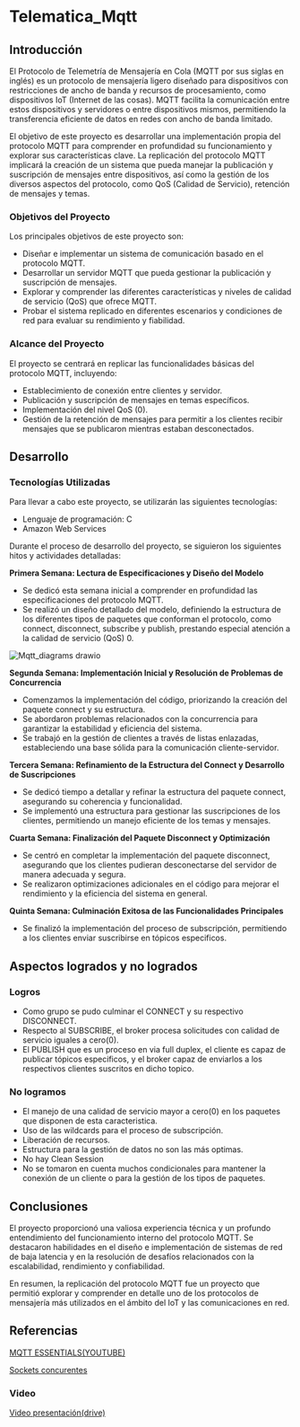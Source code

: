# Telematica_Mqtt

## Introducción

El Protocolo de Telemetría de Mensajería en Cola (MQTT por sus siglas en inglés) es un protocolo de mensajería ligero diseñado para dispositivos con restricciones de ancho de banda y recursos de procesamiento, como dispositivos IoT (Internet de las cosas). MQTT facilita la comunicación entre estos dispositivos y servidores o entre dispositivos mismos, permitiendo la transferencia eficiente de datos en redes con ancho de banda limitado.

El objetivo de este proyecto es desarrollar una implementación propia del protocolo MQTT para comprender en profundidad su funcionamiento y explorar sus características clave. La replicación del protocolo MQTT implicará la creación de un sistema que pueda manejar la publicación y suscripción de mensajes entre dispositivos, así como la gestión de los diversos aspectos del protocolo, como QoS (Calidad de Servicio), retención de mensajes y temas.

### Objetivos del Proyecto

Los principales objetivos de este proyecto son:

- Diseñar e implementar un sistema de comunicación basado en el protocolo MQTT.
- Desarrollar un servidor MQTT que pueda gestionar la publicación y suscripción de mensajes.
- Explorar y comprender las diferentes características y niveles de calidad de servicio (QoS) que ofrece MQTT.
- Probar el sistema replicado en diferentes escenarios y condiciones de red para evaluar su rendimiento y fiabilidad.

### Alcance del Proyecto

El proyecto se centrará en replicar las funcionalidades básicas del protocolo MQTT, incluyendo:

- Establecimiento de conexión entre clientes y servidor.
- Publicación y suscripción de mensajes en temas específicos.
- Implementación del nivel QoS (0).
- Gestión de la retención de mensajes para permitir a los clientes recibir mensajes que se publicaron mientras estaban desconectados.

## Desarrollo

### Tecnologías Utilizadas

Para llevar a cabo este proyecto, se utilizarán las siguientes tecnologías:

- Lenguaje de programación: C
- Amazon Web Services

Durante el proceso de desarrollo del proyecto, se siguieron los siguientes hitos y actividades detalladas:

**Primera Semana: Lectura de Especificaciones y Diseño del Modelo**
  - Se dedicó esta semana inicial a comprender en profundidad las especificaciones del protocolo MQTT.
  - Se realizó un diseño detallado del modelo, definiendo la estructura de los diferentes tipos de paquetes que conforman el protocolo, como connect, disconnect, subscribe y publish, prestando especial atención a la calidad de servicio (QoS) 0.

![Mqtt_diagrams drawio](https://github.com/santig005/Mqtt_Protocol/assets/130608466/d08680c7-0ce6-4077-91be-f68b3f717782)

**Segunda Semana: Implementación Inicial y Resolución de Problemas de Concurrencia**
  - Comenzamos la implementación del código, priorizando la creación del paquete connect y su estructura.
  - Se abordaron problemas relacionados con la concurrencia para garantizar la estabilidad y eficiencia del sistema.
  - Se trabajó en la gestión de clientes a través de listas enlazadas, estableciendo una base sólida para la comunicación cliente-servidor.

**Tercera Semana: Refinamiento de la Estructura del Connect y Desarrollo de Suscripciones**
  - Se dedicó tiempo a detallar y refinar la estructura del paquete connect, asegurando su coherencia y funcionalidad.
  - Se implementó una estructura para gestionar las suscripciones de los clientes, permitiendo un manejo eficiente de los temas y mensajes.

**Cuarta Semana: Finalización del Paquete Disconnect y Optimización**
  - Se centró en completar la implementación del paquete disconnect, asegurando que los clientes pudieran desconectarse del servidor de manera adecuada y segura.
  - Se realizaron optimizaciones adicionales en el código para mejorar el rendimiento y la eficiencia del sistema en general.

**Quinta Semana: Culminación Exitosa de las Funcionalidades Principales**
  - Se finalizó la implementación del proceso de subscripción, permitiendo a los clientes enviar suscribirse en tópicos especificos.


## Aspectos logrados y no logrados

### Logros
- Como grupo se pudo culminar el CONNECT y su respectivo DISCONNECT.
- Respecto al SUBSCRIBE, el broker procesa solicitudes con calidad de servicio iguales a cero(0).
- El PUBLISH que es un proceso en via full duplex, el cliente es capaz de publicar tópicos especificos, y el broker capaz de enviarlos a los respectivos clientes suscritos en dicho topico.

### No logramos
- El manejo de una calidad de servicio mayor a cero(0) en los paquetes que disponen de esta caracteristica.
- Uso de las wildcards para el proceso de subscripción.
- Liberación de recursos.
- Estructura para la gestión de datos no son las más optimas.
- No hay Clean Session
- No se tomaron en cuenta muchos condicionales para mantener la conexión de un cliente o para la gestión de los tipos de paquetes.

## Conclusiones

El proyecto proporcionó una valiosa experiencia técnica y un profundo entendimiento del funcionamiento interno del protocolo MQTT. Se destacaron habilidades en el diseño e implementación de sistemas de red de baja latencia y en la resolución de desafíos relacionados con la escalabilidad, rendimiento y confiabilidad.

En resumen, la replicación del protocolo MQTT fue un proyecto que permitió explorar y comprender en detalle uno de los protocolos de mensajería más utilizados en el ámbito del IoT y las comunicaciones en red.

## Referencias

[MQTT ESSENTIALS(YOUTUBE)](https://www.youtube.com/watch?v=jTeJxQFD8Ak&list=PLRkdoPznE1EMXLW6XoYLGd4uUaB6wB0wd)

[Sockets concurentes](https://www.geeksforgeeks.org/socket-programming-cc/)


### Video

[Video presentación(drive)](https://eafit-my.sharepoint.com/:f:/g/personal/vjvilladia_eafit_edu_co/EpuXgBy5suFEuxEHIP9V95YBmIzYlwhGfVqbxrfuGP2qZg?e=kvacRB)
